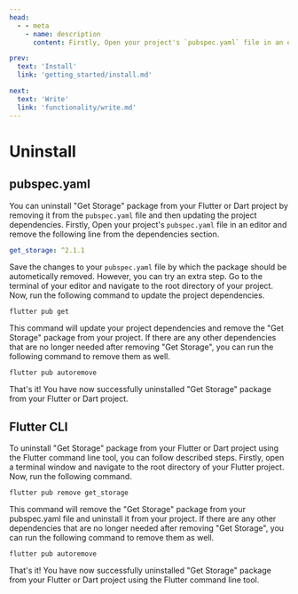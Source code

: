 ```yaml
---
head:
  - - meta
    - name: description
      content: Firstly, Open your project's `pubspec.yaml` file in an editor and remove the following line from the dependencies section.

prev:
  text: 'Install'
  link: 'getting_started/install.md'

next:
  text: 'Write'
  link: 'functionality/write.md'
---
```


# Uninstall

## pubspec.yaml

You can uninstall "Get Storage" package from your Flutter or Dart project by removing it from the `pubspec.yaml` file and then updating the project dependencies. Firstly, Open your project's `pubspec.yaml` file in an editor and remove the following line from the dependencies section.

```yaml
get_storage: ^2.1.1
```

Save the changes to your `pubspec.yaml` file by which the package should be autometically removed. However, you can try an extra step. Go to the terminal of your editor and navigate to the root directory of your project. Now, run the following command to update the project dependencies.

```shell
flutter pub get
```

This command will update your project dependencies and remove the "Get Storage" package from your project. If there are any other dependencies that are no longer needed after removing "Get Storage", you can run the following command to remove them as well.

```shell
flutter pub autoremove
```

That's it! You have now successfully uninstalled "Get Storage" package from your Flutter or Dart project.

## Flutter CLI

To uninstall "Get Storage" package from your Flutter or Dart project using the Flutter command line tool, you can follow described steps. Firstly, open a terminal window and navigate to the root directory of your Flutter project.
Now, run the following command.

```shell
flutter pub remove get_storage
```

This command will remove the "Get Storage" package from your pubspec.yaml file and uninstall it from your project. If there are any other dependencies that are no longer needed after removing "Get Storage", you can run the following command to remove them as well.

```shell
flutter pub autoremove
```

That's it! You have now successfully uninstalled "Get Storage" package from your Flutter or Dart project using the Flutter command line tool.

